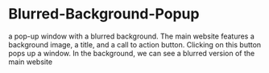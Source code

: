 # Blurred-Background-Popup
 a pop-up window with a blurred background. The main website features a background image, a title, and a call to action button. Clicking on this button pops up a window. In the background, we can see a blurred version of the main website

